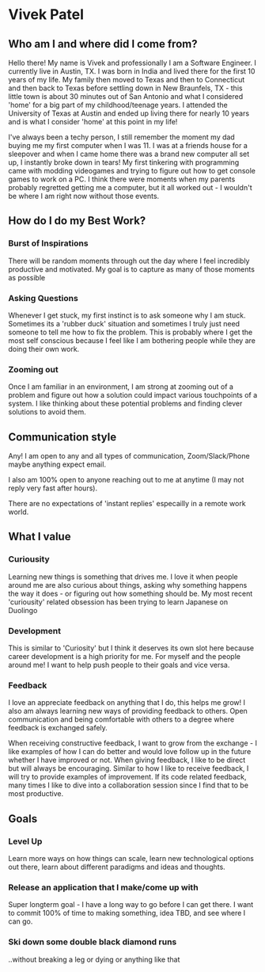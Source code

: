 # Vivek Patel

## Who am I and where did I come from?

Hello there! My name is Vivek and professionally I am a Software Engineer. I currently live in Austin, TX.
I was born in India and lived there for the first 10 years of my life. My family then moved to Texas and then to Connecticut and then back to Texas before settling down in New Braunfels, TX - this little town is about 30 minutes out of San Antonio and what I considered 'home' for a big part of my childhood/teenage years. I attended the University of Texas at Austin and ended up living there for nearly 10 years and is what I consider 'home' at this point in my life!

I've always been a techy person, I still remember the moment my dad buying me my first computer when I was 11. I was at a friends house for a sleepover and when I came home there was a brand new computer all set up, I instantly broke down in tears! My first tinkering with programming came with modding videogames and trying to figure out how to get console games to work on a PC. I think there were moments when my parents probably regretted getting me a computer, but it all worked out - I wouldn't be where I am right now without those events. 

## How do I do my Best Work?

### Burst of Inspirations
There will be random moments through out the day where I feel incredibly productive and motivated. My goal is to capture as many of those moments as possible

### Asking Questions
Whenever I get stuck, my first instinct is to ask someone why I am stuck. Sometimes its a 'rubber duck' situation and sometimes I truly just need someone to tell me how to fix the problem. This is probably where I get the most self conscious because I feel like I am bothering people while they are doing their own work.

### Zooming out
Once I am familiar in an environment, I am strong at zooming out of a problem and figure out how a solution could impact various touchpoints of a system. I like thinking about these potential problems and finding clever solutions to avoid them.

## Communication style
Any! I am open to any and all types of communication, Zoom/Slack/Phone maybe anything expect email.

I also am 100% open to anyone reaching out to me at anytime (I may not reply very fast after hours). 

There are no expectations of 'instant replies' especailly in a remote work world.

## What I value

### Curiousity
Learning new things is something that drives me. I love it when people around me are also curious about things, asking why something happens the way it does - or figuring out how something should be. My most recent 'curiousity' related obsession has been trying to learn Japanese on Duolingo 

### Development
This is similar to 'Curiosity' but I think it deserves its own slot here because career development is a high priority for me. For myself and the people around me! I want to help push people to their goals and vice versa.

### Feedback
I love an appreciate feedback on anything that I do, this helps me grow! I also am always learning new ways of providing feedback to others. Open communication and being comfortable with others to a degree where feedback is exchanged safely.

When receiving constructive feedback, I want to grow from the exchange - I like examples of how I can do better and would love follow up in the future whether I have improved or not.
When giving feedback, I like to be direct but will always be encouraging. Similar to how I like to receive feedback, I will try to provide examples of improvement. If its code related feedback, many times I like to dive into a collaboration session since I find that to be most productive.

## Goals

### Level Up
Learn more ways on how things can scale, learn new technological options out there, learn about different paradigms and ideas and thoughts. 

### Release an application that I make/come up with
Super longterm goal - I have a long way to go before I can get there. I want to commit 100% of time to making something, idea TBD, and see where I can go.

### Ski down some double black diamond runs
..without breaking a leg or dying or anything like that
